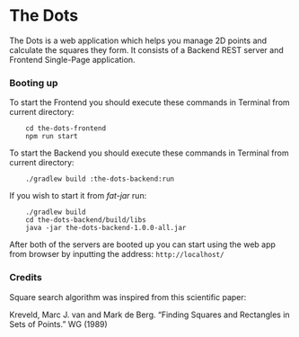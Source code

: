 # The Dots

The Dots is a web application which helps you manage 2D points and calculate the squares they form.
It consists of a Backend REST server and Frontend Single-Page application.

### Booting up
To start the Frontend you should execute these commands in Terminal from current directory:
```
    cd the-dots-frontend
    npm run start
```
To start the Backend you should execute these commands in Terminal from current directory:
```
    ./gradlew build :the-dots-backend:run
```
If you wish to start it from *fat-jar* run:
```
    ./gradlew build
    cd the-dots-backend/build/libs
    java -jar the-dots-backend-1.0.0-all.jar
```

After both of the servers are booted up you can start using the web app from browser by 
inputting the address: ```http://localhost/```


### Credits

Square search algorithm was inspired from this scientific paper:

Kreveld, Marc J. van and Mark de Berg. “Finding Squares and Rectangles in Sets of Points.” WG (1989)
